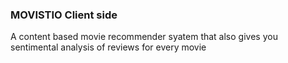 ### MOVISTIO Client side
<p> A content based movie recommender syatem that also gives you sentimental analysis of reviews for every movie</p>